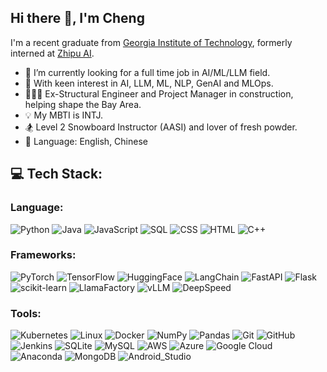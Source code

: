 ## Hi there 👋, I'm Cheng

I'm a recent graduate from [Georgia Institute of Technology](https://www.gatech.edu/), formerly interned at [Zhipu AI](https://www.zhipuai.cn/en/).
- 🔭 I’m currently looking for a full time job in AI/ML/LLM field.
- 📄 With keen interest in AI, LLM, ML, NLP, GenAI and MLOps.
- 👷🏻‍♂️ Ex-Structural Engineer and Project Manager in construction, helping shape the Bay Area.
- 💡 My MBTI is INTJ. 
- 🏂 Level 2 Snowboard Instructor (AASI) and lover of fresh powder.
- 💬 Language: English, Chinese

## 💻 Tech Stack:
### Language:
![Python](https://img.shields.io/badge/python-3670A0?style=for-the-badge&logo=python&logoColor=ffdd54) 
![Java](https://img.shields.io/badge/java-%23013243.svg?style=for-the-badge&logo=java&logoColor=white)
![JavaScript](https://img.shields.io/badge/JavaScript-F7DF1E?logo=javascript&logoColor=black&style=for-the-badge)
![SQL](https://img.shields.io/badge/sql-%23013243.svg?style=for-the-badge&logo=sql&logoColor=white) 
![CSS](https://img.shields.io/badge/CSS-1572B6?logo=css&logoColor=white&style=for-the-badge)
![HTML](https://img.shields.io/badge/HTML-E34F26?logo=html&logoColor=white&style=for-the-badge)
![C++](https://img.shields.io/badge/c++-blue.svg?style=for-the-badge&logo=cplusplus&logoColor=white)
### Frameworks:
![PyTorch](https://img.shields.io/badge/PyTorch-%23EE4C2C.svg?style=for-the-badge&logo=PyTorch&logoColor=white)
![TensorFlow](https://img.shields.io/badge/TensorFlow-%23FF6F00.svg?style=for-the-badge&logo=TensorFlow&logoColor=white)
![HuggingFace](https://img.shields.io/badge/HuggingFace-%23F7931E.svg?style=for-the-badge&logo=HuggingFace&logoColor=white)
![LangChain](https://img.shields.io/badge/LangChain-6F42C1?style=for-the-badge)
![FastAPI](https://img.shields.io/badge/FastAPI-005571?style=for-the-badge&logo=fastapi)
![Flask](https://img.shields.io/badge/flask-%23000.svg?style=for-the-badge&logo=flask&logoColor=white)
![scikit-learn](https://img.shields.io/badge/scikit--learn-%23F7931E.svg?style=for-the-badge&logo=scikit-learn&logoColor=white)
![LlamaFactory](https://img.shields.io/badge/LlamaFactory-4B5563?style=for-the-badge)
![vLLM](https://img.shields.io/badge/vLLM-7C3AED?style=for-the-badge)
![DeepSpeed](https://img.shields.io/badge/DeepSpeed-0078D7?logo=deepspeed&logoColor=white&style=for-the-badge)
### Tools:
![Kubernetes](https://img.shields.io/badge/Kubernetes-326CE5?logo=kubernetes&logoColor=white&style=for-the-badge)
![Linux](https://img.shields.io/badge/Linux-FCC624?logo=linux&logoColor=black&style=for-the-badge)
![Docker](https://img.shields.io/badge/Docker-2496ED?logo=docker&logoColor=white&style=for-the-badge)
![NumPy](https://img.shields.io/badge/numpy-%23013243.svg?style=for-the-badge&logo=numpy&logoColor=white)
![Pandas](https://img.shields.io/badge/pandas-%23150458.svg?style=for-the-badge&logo=pandas&logoColor=white)
![Git](https://img.shields.io/badge/git-%23F05033.svg?style=for-the-badge&logo=git&logoColor=white)
![GitHub](https://img.shields.io/badge/github-%23121011.svg?style=for-the-badge&logo=github&logoColor=white)
![Jenkins](https://img.shields.io/badge/Jenkins-D24939?logo=jenkins&logoColor=white&style=for-the-badge)
![SQLite](https://img.shields.io/badge/sqlite-%2307405e.svg?style=for-the-badge&logo=sqlite&logoColor=white)
![MySQL](https://img.shields.io/badge/mysql-4479A1.svg?style=for-the-badge&logo=mysql&logoColor=white)
![AWS](https://img.shields.io/badge/AWS-%23FF9900.svg?style=for-the-badge&logo=amazon-aws&logoColor=white)
![Azure](https://img.shields.io/badge/azure-%230072C6.svg?style=for-the-badge&logo=microsoftazure&logoColor=white)
![Google Cloud](https://img.shields.io/badge/GoogleCloud-%234285F4.svg?style=for-the-badge&logo=google-cloud&logoColor=white)
![Anaconda](https://img.shields.io/badge/Anaconda-%2344A833.svg?style=for-the-badge&logo=anaconda&logoColor=white)
![MongoDB](https://img.shields.io/badge/MongoDB-%234ea94b.svg?style=for-the-badge&logo=mongodb&logoColor=white)
![Android_Studio](https://img.shields.io/badge/Android_Studio-3DDC84?logo=android&logoColor=white&style=for-the-badge)
